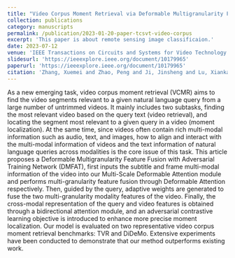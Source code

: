 ```yaml
---
title: "Video Corpus Moment Retrieval via Deformable Multigranularity Feature Fusion and Adversarial Training"
collection: publications
category: manuscripts
permalink: /publication/2023-01-20-paper-tcsvt-video-corpus
excerpt: 'This paper is about remote sensing image classificaion.'
date: 2023-07-12
venue: 'IEEE Transactions on Circuits and Systems for Video Technology'
slidesurl: 'https://ieeexplore.ieee.org/document/10179965'
paperurl: 'https://ieeexplore.ieee.org/document/10179965'
citation: 'Zhang, Xuemei and Zhao, Peng and Ji, Jinsheng and Lu, Xiankai and Yin, Yilong, "Video Corpus Moment Retrieval via Deformable Multigranularity Feature Fusion and Adversarial Training," in IEEE Transactions on Circuits and Systems for Video Technology, vol. 34, no. 8, pp. 6686-6698, Aug. 2024, doi: 10.1109/TCSVT.2023.3294567.'
---
```

As a new emerging task, video corpus moment retrieval (VCMR) aims to find the video segments relevant to a given natural language query from a large number of untrimmed videos. It mainly includes two subtasks, finding the most relevant video based on the query text (video retrieval), and locating the segment most relevant to a given query in a video (moment localization). At the same time, since videos often contain rich multi-modal information such as audio, text, and images, how to align and interact with the multi-modal information of videos and the text information of natural language queries across modalities is the core issue of this task. This article proposes a Deformable Multigranularity Feature Fusion with Adversarial Training Network (DMFAT), first inputs the subtitle and frame multi-modal information of the video into our Multi-Scale Deformable Attention module and performs multi-granularity feature fusion through Deformable Attention respectively. Then, guided by the query, adaptive weights are generated to fuse the two multi-granularity modality features of the video. Finally, the cross-modal representation of the query and video features is obtained through a bidirectional attention module, and an adversarial contrastive learning objective is introduced to enhance more precise moment localization. Our model is evaluated on two representative video corpus moment retrieval benchmarks: TVR and DiDeMo. Extensive experiments have been conducted to demonstrate that our method outperforms existing work.
